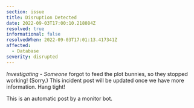 ```yaml
---
section: issue
title: Disruption Detected
date: 2022-09-03T17:00:10.218084Z
resolved: true
informational: false
resolvedWhen: 2022-09-03T17:01:13.417341Z
affected:
  - Database
severity: disrupted
---
```

*Investigating* - _Someone_ forgot to feed the plot bunnies, so they stopped working! (Sorry.) This incident post will be updated once we have more information. Hang tight!

This is an automatic post by a monitor bot.
        